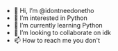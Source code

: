 - 👋 Hi, I’m @idontneedonetho
- 👀 I’m interested in Python
- 🌱 I’m currently learning Python
- 💞️ I’m looking to collaborate on idk
- 📫 How to reach me you don't

<!---
idontneedonetho/idontneedonetho is a ✨ special ✨ repository because its `README.md` (this file) appears on your GitHub profile.
You can click the Preview link to take a look at your changes.
--->
